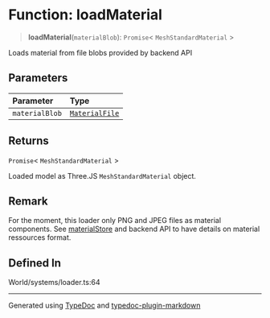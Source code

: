 # Function: loadMaterial

> **loadMaterial**(`materialBlob`): `Promise`\< `MeshStandardMaterial` \>

Loads material from file blobs provided by backend API

## Parameters

| Parameter      | Type                                                                                                          |
| :------------- | :------------------------------------------------------------------------------------------------------------ |
| `materialBlob` | [`MaterialFile`](../../namespace.Interfaces/namespaces/namespace.Assets/interfaces/interface.MaterialFile.md) |

## Returns

`Promise`\< `MeshStandardMaterial` \>

Loaded model as Three.JS `MeshStandardMaterial` object.

## Remark

For the moment, this loader only PNG and JPEG files as material components. See [materialStore](../../namespace.Stores/variables/variable.materialStore.md) and backend API to have details on material ressources format.

## Defined In

World/systems/loader.ts:64

---

Generated using [TypeDoc](https://typedoc.org/) and [typedoc-plugin-markdown](https://www.npmjs.com/package/typedoc-plugin-markdown)
